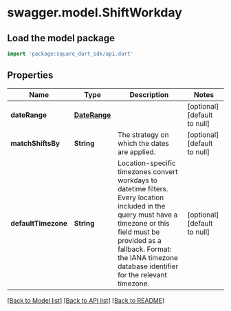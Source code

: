 # swagger.model.ShiftWorkday

## Load the model package
```dart
import 'package:square_dart_sdk/api.dart'
```

## Properties
Name | Type | Description | Notes
------------ | ------------- | ------------- | -------------
**dateRange** | [**DateRange**](DateRange.md) |  | [optional] [default to null]
**matchShiftsBy** | **String** | The strategy on which the dates are applied. | [optional] [default to null]
**defaultTimezone** | **String** | Location-specific timezones convert workdays to datetime filters. Every location included in the query must have a timezone or this field must be provided as a fallback. Format: the IANA timezone database identifier for the relevant timezone. | [optional] [default to null]

[[Back to Model list]](../README.md#documentation-for-models) [[Back to API list]](../README.md#documentation-for-api-endpoints) [[Back to README]](../README.md)

